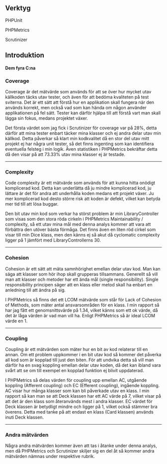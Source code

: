 <section>
<h2>Verktyg</h2>
<p>PHPUnit</p>
<p>PHPMetrics</p>
<p>Scrutinizer</p>
</section>

<!-- INTRODUKTION -->

<!-- 
Börja med en rubrik “Introduktion” där du förklarar de fyra C:na och hur de kan påverka kodens kvalitet. 
Exemplifiera med några mätvärden för de fyra C:na som är kopplade till din egen kod och ge en kort förklaring relaterad till kodkvalitet.
-->
<section>
    <h2>Introduktion</h2>
    <h4>Dem fyra C:na</h4>
    <h3>
        Coverage
    </h3>
    <p>
        Coverage är det mätvärde som används för att se över hur mycket utav källkoden täcks utav tester, och även för att bedöma kvaliteten på test sviterna.  Det är ett sätt att förstå hur en applikation skall fungera när den används korrekt, men också vad som kan hända om någon använder applikationen på fel sätt.  Tester kan därför hjälpa till att förstå vart man skall lägga sin fokus, medans projektet växer. 
    </p>
    <p> 
        Det första värdet som jag fick i Scrutinizer för coverage var på 28%, detta därför att mina tester enbart täcker mina klasser och ej andra delar utav min källkod. Detta påverkar så klart min kodkvalitet då en stor del utav mitt projekt ej har några unit tester, så det finns ingenting som kan identifiera eventuella felsteg i min logik. Även statistiken i PHPMetrics bekräftar detta då den visar på att 73.33% utav mina klasser ej är testade.
    </p>
    <hr/>
    <h3>
        Complexity
    </h3>
    <p>
        Code complexity är ett mätvärde som används för att kunna hitta onödigt komplicerad kod. Detta kan underlätta då ju mindre komplicerad kod, ju lättare är det för andra att underhålla koden medans ett projekt växer. Ju mer komplicerad kod desto större risk att koden är defekt, vilket kan betyda mer tid till att lösa buggar.
    </p>
    <p>
        Den bit utav min kod som verkar ha störst problem är min LibraryController som visas som den stora röda cirkeln i PHPMetrics Maintainability / complexity, så ett utav mina mål med denna analys kommer att vara att förbättra den utöver bästa förmåga. Det finns även en liten röd cirkel som visar till min Dice klass, men den känns ej så akut då cyclomatic complexity ligger på 1 jämfört med LibraryControllerns 30.
    </p>
    <hr/>
    <h3>
        Cohesion
    </h3>
    <p>
        Cohesion är ett sätt att mäta samnhörighet emellan delar utav kod. Man kan säga att klasser som hör ihop skall grupperas tillsammans. Generellt så vill man att klasser och metoder har ett ända mål (single responsibility). Single responsibility principen säger att en klass eller metod skall ha enbart en anledning till att ändra på sig.
    </p>
    <p>
        I PHPMetrics så finns det ett LCOM mätvärde som står för Lack of Cohesion of Methods, som mäter antal ansvarsområden för en klass. I min rapport så har jag fått ett genomsnittsvärde på 1.34, vilket känns som ett ok värde, då det är låga värden är vad man vill ha. Enligt PHPMetrics så är ideal LCOM värde en 1. 
    </p>
    <hr/>
    <h3>
        Coupling
    </h3>
    <p>
        Coupling är ett mätvärden som mäter hur en bit av kod relaterar till en annan. Om ett problem uppkommer i en bit utav kod så kommer det påverka all kod som är kopplad till just den biten. För att undvika detta så vill man därför ha en svag koppling emellan delar utav koden, då det kan ibland vara svårt att se om till exempel en kopplad funktion ej blivit uppdaterad.
    </p>
    <p>
        I PHPMetrics så delas värden för coupling upp emellan AC, utgående koppling (Afferent coupling) och EC (Efferent coupling), ingående koppling. AC visar hur många klasser som kan bli påverkade utav en klass. I min rapport så kan man se att Deck klassen har ett AC värde på 7, vilket visar på att det är den klass som återanvänds mest i andra klasser. EC värdet för Deck klassen är betydligt mindre och ligger på 1, vilket också stämmer bra överens. Detta med tanke på att endast en klass (Card klassen) används inuti Deck klassen.
    </p>
    <hr/>
    <h3>
        Andra mätvärden
    </h3>
    <p>
        Några andra mätvärden kommer även att tas i åtanke under denna analys, men då PHPMetrics och Scrutinizer skiljer sig en del åt så kommer andra mätvärden nämnas under respektive rubrik.
    </p>
</section>
